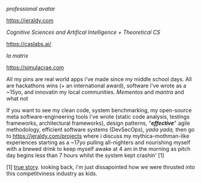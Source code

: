 _professional avatar_

https://jeraldy.com

_Cognitive Sciences and Artifical Intelligence + Theoretical CS_

https://caslabs.ai/

_la matrix_

https://simulacrae.com

All my pins are real world apps i've made since my middle school days. All are hackathons wins (+ an international award), software i've wrote as a ~15yo, and innovatin my local communities. _Mementos_ and _mantra_ and what not

If you want to see my clean code, system benchmarking, my open-source meta software-engineering tools i've wrote (static code analysis, testings frameworks, architectural frameworks), design patterns, "**_effective_**" agile methodology, efficient software systems (DevSecOps), _yada yada,_ then go to https://jeraldy.com/projects where i discuss my mythica-mothman-like experiences starting as a ~17yo pulling all-nighters and nourishing myself with a brewed drink to keep myself awake at 4 am in the morning as pitch day begins less than 7 hours whilst the system kept crashin' [1]

[1] [true story](https://www.jeraldy.com/projects/hackathons). looking back, i'm just dissapointed how we were thrusted into this competitviness industry as kids.

